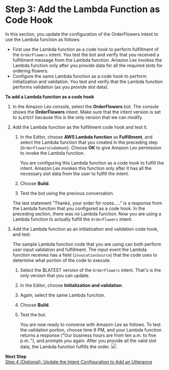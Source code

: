 # Step 3: Add the Lambda Function as Code Hook

In this section, you update the configuration of the OrderFlowers intent to use the Lambda function as follows:
+ First use the Lambda function as a code hook to perform fulfillment of the `OrderFlowers` intent. You test the bot and verify that you received a fulfillment message from the Lambda function. Amazon Lex invokes the Lambda function only after you provide data for all the required slots for ordering flowers.
+ Configure the same Lambda function as a code hook to perform initialization and validation. You test and verify that the Lambda function performs validation (as you provide slot data).

**To add a Lambda function as a code hook**

1. In the Amazon Lex console, select the **OrderFlowers** bot. The console shows the **OrderFlowers** intent. Make sure that the intent version is set to `$LATEST` because this is the only version that we can modify.

1. Add the Lambda function as the fulfillment code hook and test it.

   1. In the Editor, choose **AWS Lambda function** as **Fulfillment**, and select the Lambda function that you created in the preceding step (`OrderFlowersCodeHook`). Choose **OK** to give Amazon Lex permission to invoke the Lambda function.

      You are configuring this Lambda function as a code hook to fulfill the intent. Amazon Lex invokes this function only after it has all the necessary slot data from the user to fulfill the intent.

   1. Choose **Build**.

   1. Test the bot using the previous conversation.

   The last statement "Thanks, your order for roses....." is a response from the Lambda function that you configured as a code hook. In the preceding section, there was no Lambda function. Now you are using a Lambda function to actually fulfill the `OrderFlowers` intent.

1. Add the Lambda function as an initialization and validation code hook, and test.

   The sample Lambda function code that you are using can both perform user input validation and fulfillment. The input event the Lambda function receives has a field (`invocationSource`) that the code uses to determine what portion of the code to execute.

   1. Select the $LATEST version of the `OrderFlowers` intent. That's is the only version that you can update.

   1. In the Editor, choose **Initialization and validation**.

   1. Again, select the same Lambda function.

   1. Choose **Build**.

   1. Test the bot.

      You are now ready to converse with Amazon Lex as follows. To test the validation portion, choose time 6 PM, and your Lambda function returns a response ("Our business hours are from ten a.m. to five p.m.."), and prompts you again. After you provide all the valid slot data, the Lambda function fulfills the order.
![](../images/OrderFlowers-FullLambda.png)

**Next Step**  
[Step 4 (Optional): Update the Intent Configuration to Add an Utterance](ex1-step4.md)